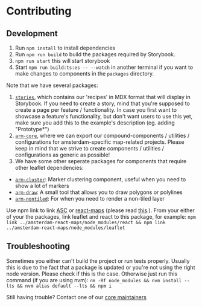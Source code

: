 # Contributing

## Development

1. Run `npm install` to install dependencies
2. Run `npm run build` to build the packages required by Storybook.
3. `npm run start` this will start storybook
4. Start `npm run build:ts:es -- --watch` in another terminal if you want to make changes to components in the `packages` directory.

Note that we have several packages: 
1. [`stories`](stories), which contains our 'recipes' in MDX format that will display in Storybook. If you need to create a story, mind that you're supposed to create a page per feature / functionality.
In case you first want to showcase a feature's functionality, but don't want users to use this yet, make sure you add this to the example's description (eg. adding "Prototype*") 
2. [`arm-core`](packages/arm-core), where we can export our compound-components / utilities / configurations for amsterdam-specific map-related projects. 
Please keep in mind that we strive to create components / utilities / configurations as generic as possible!
3. We have some other seperate packages for components that require other leaflet dependencies: 
 - [`arm-cluster`](packages/arm-cluster): Marker clustering component, useful when you need to show a lot of markers
 - [`arm-draw`](packages/arm-draw): A small tool that allows you to draw polygons or polylines
 - [`arm-nontiled`](packages/arm-nontiled): For when you need to render a non-tiled layer

Use npm link to link [ASC](https://github.com/Amsterdam/amsterdam-styled-components) or [react-maps](https://github.com/Amsterdam/react-maps) (please read [this](https://reactjs.org/warnings/invalid-hook-call-warning.html#duplicate-react).). From your either of your the packages, link leaflet and react to this package, for example: `npm link ../amsterdam-react-maps/node_modules/react && npm link ../amsterdam-react-maps/node_modules/leaflet`

## Troubleshooting

Sometimes you either can't build the project or run tests properly. Usually this is due to the fact
that a package is updated or you're not using the right node version. Please check if this is the
case. Otherwise just run this command (if you are using nvm):
`rm -Rf node_modules && nvm install --lts && nvm alias default --lts && npm i`

Still having trouble? Contact one of our [core maintainers](https://github.com/Amsterdam/amsterdam-react-maps/tree/master/docs/MAINTAINERS.md)
